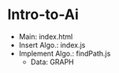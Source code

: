 # Intro-to-Ai

- Main:  index.html
- Insert Algo.:  index.js
- Implement Algo.:  findPath.js
    + Data:  GRAPH